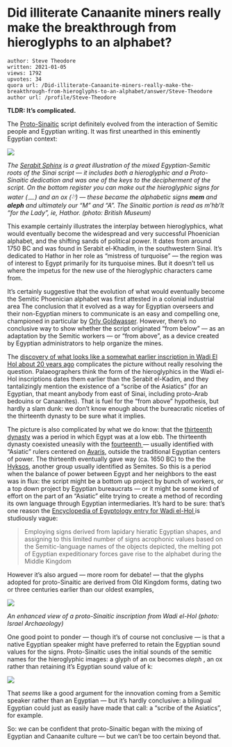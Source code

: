 # Did illiterate Canaanite miners really make the breakthrough from hieroglyphs to an alphabet?

	author: Steve Theodore
	written: 2021-01-05
	views: 1792
	upvotes: 34
	quora url: /Did-illiterate-Canaanite-miners-really-make-the-breakthrough-from-hieroglyphs-to-an-alphabet/answer/Steve-Theodore
	author url: /profile/Steve-Theodore


__TLDR: It’s complicated.__ 

The [Proto-Sinaitic](https://omniglot.com/writing/protosinaitc.htm) script definitely evolved from the interaction of Semitic people and Egyptian writing. It was first unearthed in this eminently Egyptian context:

![](https://qph.fs.quoracdn.net/main-qimg-8410de7fa2c3a2c726ceac4b52e859fc)

_The_ _[Serabit Sphinx](https://www.bl.uk/collection-items/serabit-sphinx-with-proto-sinaitic-inscription#)_ _is a great illustration of the mixed Egyptian-Semitic roots of the Sinai script — it includes both a hieroglyphic and a Proto-Sinaitic dedication and was one of the keys to the decipherment of the script. On the bottom register you can make out the hieroglyphic signs for water (𓈖) and an ox (𓃾) — these became the alphabetic signs_ ___mem___ _and_ ___aleph___ _and ultimately our “M” and “A”. The Sinaitic portion is read as m’hb‘lt “for the Lady”, ie, Hathor. (photo: British Museum)_ 

This example certainly illustrates the interplay between hieroglyphics, what would eventually become the widespread and very successful Phoenician alphabet, and the shifting sands of political power. It dates from around 1750 BC and was found in Serabit el-Khadim, in the southwestern Sinai. It’s dedicated to Hathor in her role as “mistress of turquoise” — the region was of interest to Egypt primarily for its turquoise mines. But it doesn’t tell us where the impetus for the new use of the hieroglyphic characters came from.

It’s certainly suggestive that the evolution of what would eventually become the Semitic Phoenician alphabet was first attested in a colonial industrial area The conclusion that it evolved as a way for Egyptian overseers and their non-Egyptian miners to communicate is an easy and compelling one, championed in particular by [Orly Goldwasser](https://en.wikipedia.org/wiki/Orly_Goldwasser). However, there’s no conclusive way to show whether the script originated “from below” — as an adaptation by the Semitic workers — or “from above”, as a device created by Egyptian administrators to help organize the mines.

The [discovery of what looks like a somewhat earlier inscription in Wadi El Hol about 20 years ago](https://archive.archaeology.org/0001/newsbriefs/egypt.html) complicates the picture without really resolving the question. Palaeographers think the form of the hieroglyphics in the Wadi el-Hol inscriptions dates them earlier than the Serabit el-Kadim, and they tantalizingly mention the existence of a “scribe of the Asiatics” (for an Egyptian, that meant anybody from east of Sinai, including proto-Arab bedouins or Canaanites). That is fuel for the “from above” hypothesis, but hardly a slam dunk: we don’t know enough about the bureacratic niceties of the thirteenth dynasty to be sure what it implies.

The picture is also complicated by what we do know: that the [thirteenth dynasty](https://en.wikipedia.org/wiki/Thirteenth_Dynasty_of_Egypt) was a period in which Egypt was at a low ebb. The thirteenth dynasty coexisted uneasily with the [fourteenth ](https://en.wikipedia.org/wiki/Fourteenth_Dynasty_of_Egypt)— usually identified with “Asiatic” rulers centered on [Avaris](https://en.wikipedia.org/wiki/Avaris), outside the traditional Egyptian centers of power. The thirteenth eventually gave way (ca. 1650 BC) to the the [Hyksos](https://en.wikipedia.org/wiki/Hyksos), another group usually identified as Semites. So this is a period when the balance of power between Egypt and her neighbors to the east was in flux: the script might be a bottom up project by bunch of workers, or a top down project by Egyptian bureaucrats — or it might be some kind of effort on the part of an “Asiatic” elite trying to create a method of recording its own language through Egyptian intermediaries. It’s hard to be sure: that’s one reason the [Encyclopedia of Egyptology entry for Wadi el-Hol ](https://escholarship.org/uc/item/1sd2j49d)is studiously vague:

> Employing signs derived from lapidary hieratic Egyptian shapes, and assigning to this limited number of signs acrophonic values based on the Semitic-language names of the objects depicted, the melting pot of Egyptian expeditionary forces gave rise to the alphabet during the Middle Kingdom

However it’s also argued — more room for debate! — that the glyphs adopted for proto-Sinaitic are derived from Old Kingdom forms, dating two or three centuries earlier than our oldest examples,

![](https://qph.fs.quoracdn.net/main-qimg-ce5c53a1f6e4cbfe34c006848e33e2de)

_An enhanced view of a proto-Sinaitic inscription from Wadi el-Hol (photo: Israel Archaeology)_ 

One good point to ponder — though it’s of course not conclusive — is that a native Egyptian speaker might have preferred to retain the Egyptian sound values for the signs. Proto-Sinaitic uses the initial sounds of the semitic names for the hieroglyphic images: a glyph of an ox becomes _aleph_ , an ox rather than retaining it’s Egyptian sound value of k:

![](https://qph.fs.quoracdn.net/main-qimg-05f78ae7c51db5527044315c227d2179)

That _seems_ like a good argument for the innovation coming from a Semitic speaker rather than an Egyptian — but it’s hardly conclusive: a bilingual Egyptian could just as easily have made that call: a “scribe of the Asiatics”, for example.

So: we can be confident that proto-Sinaitic began with the mixing of Egyptian and Canaanite culture — but we can’t be too certain beyond that.

